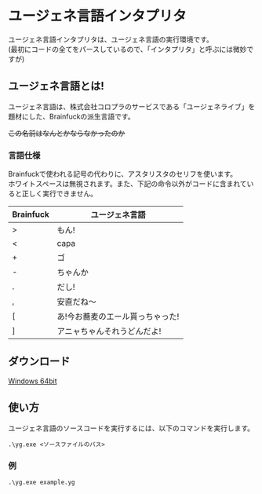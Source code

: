 # ユージェネ言語インタプリタ

ユージェネ言語インタプリタは、ユージェネ言語の実行環境です。  
(最初にコードの全てをパースしているので、「インタプリタ」と呼ぶには微妙ですが)

## ユージェネ言語とは!

ユージェネ言語は、株式会社コロプラのサービスである「ユージェネライブ」を題材にした、Brainfuckの派生言語です。

~~この名前はなんとかならなかったのか~~

### 言語仕様

Brainfuckで使われる記号の代わりに、アスタリスタのセリフを使います。  
ホワイトスペースは無視されます。また、下記の命令以外がコードに含まれていると正しく実行できません。

| Brainfuck | ユージェネ言語                   |
| --------- | -------------------------------- |
| >         | もん!                            |
| <         | capa                             |
| +         | ゴ                               |
| -         | ちゃんか                         |
| .         | だし!                            |
| ,         | 安直だね～                       |
| [         | あ!今お蕎麦のエール貰っちゃった! |
| ]         | アニャちゃんそれうどんだよ!      |

## ダウンロード

[Windows 64bit](https://github.com/potetiniku/yougene-language/releases/download/2.0.0/yg.exe)

## 使い方

ユージェネ言語のソースコードを実行するには、以下のコマンドを実行します。

```
.\yg.exe <ソースファイルのパス>
```

### 例

```
.\yg.exe example.yg
```

